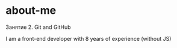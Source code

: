 # about-me

Занятие 2. Git and GitHub

I am a front-end developer with 8 years of experience (without JS)

